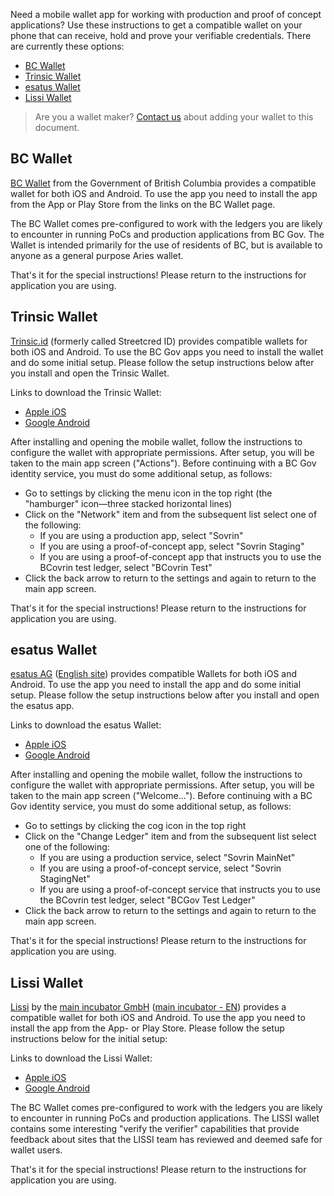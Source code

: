 Need a mobile wallet app for working with production and proof of concept applications? Use these instructions to get a compatible wallet on your phone that can receive, hold and prove your verifiable credentials. There are currently these options:

- [BC Wallet](#bc-wallet)
- [Trinsic Wallet](#trinsic-wallet)
- [esatus Wallet](#esatus-wallet)
- [Lissi Wallet](#lissi-wallet)

> Are you a wallet maker?  [Contact us](mailto:swcurran@cloudcompass.ca?subject=Listg%20our%20Wallet) about adding your wallet to this document.

## BC Wallet

[BC Wallet](https://digital.gov.bc.ca/digital-trust/projects-and-initiatives/bc-wallet-technology-overview/) from the  Government of British Columbia provides a compatible wallet for both iOS and Android. To use the app you need to install the app from the App or Play Store from the links on the BC Wallet page.

The BC Wallet comes pre-configured to work with the ledgers you are likely to encounter in running
PoCs and production applications from BC Gov. The Wallet is intended primarily for the use of residents
of BC, but is available to anyone as a general purpose Aries wallet.

That's it for the special instructions! Please return to the instructions for application you are using.

## Trinsic Wallet

[Trinsic.id](https://trinsic.id) (formerly called Streetcred ID) provides compatible wallets for both iOS and Android. To use the BC Gov apps you need to install the wallet and do some initial setup. Please follow the setup instructions below after you install and open the Trinsic Wallet.

Links to download the Trinsic Wallet:

- [Apple iOS](https://apps.apple.com/us/app/streetcred-identity-agent/id1475160728)
- [Google Android](https://play.google.com/store/apps/details?id=id.streetcred.apps.mobile)

After installing and opening the mobile wallet, follow the instructions to configure the wallet with appropriate permissions. After setup, you will be taken to the main app screen ("Actions"). Before continuing with a BC Gov identity service, you must do some additional setup, as follows:

- Go to settings by clicking the menu icon in the top right (the "hamburger" icon&mdash;three stacked horizontal lines)
- Click on the "Network" item and from the subsequent list select one of the following:
  - If you are using a production app, select "Sovrin"
  - If you are using a proof-of-concept app, select "Sovrin Staging"
  - If you are using a proof-of-concept app that instructs you to use the BCovrin test ledger, select "BCovrin Test"
- Click the back arrow to return to the settings and again to return to the main app screen.

That's it for the special instructions! Please return to the instructions for application you are using.

## esatus Wallet

[esatus AG](https://esatus.com) ([English site](https://esatus.com/?lang=en)) provides compatible Wallets for both iOS and Android. To use the app you need to install the app and do some initial setup. Please follow the setup instructions below after you install and open the esatus app.

Links to download the esatus Wallet:

- [Apple iOS](https://apps.apple.com/ca/app/esatus-wallet/id1496769057)
- [Google Android](https://play.google.com/store/apps/details?id=com.esatus.wallet)

After installing and opening the mobile wallet, follow the instructions to configure the wallet with appropriate permissions. After setup, you will be taken to the main app screen ("Welcome..."). Before continuing with a BC Gov identity service, you must do some additional setup, as follows:

- Go to settings by clicking the cog icon in the top right
- Click on the "Change Ledger" item and from the subsequent list select one of the following:
  - If you are using a production service, select "Sovrin MainNet"
  - If you are using a proof-of-concept service, select "Sovrin StagingNet"
  - If you are using a proof-of-concept service that instructs you to use the BCovrin test ledger, select "BCGov Test Ledger"
- Click the back arrow to return to the settings and again to return to the main app screen.

That's it for the special instructions! Please return to the instructions for application you are using.

## Lissi Wallet

[Lissi](https://lissi.id/) by the [main incubator GmbH](https://main-incubator.com/) ([main incubator - EN](https://main-incubator.com/en/home/)) provides a compatible wallet for both iOS and Android. To use the app you need to install the app from the App- or Play Store. Please follow the setup instructions below for the initial setup:

Links to download the Lissi Wallet:

- [Apple iOS](https://apps.apple.com/de/app/lissi/id1501321092)
- [Google Android](https://play.google.com/store/apps/details?id=io.lissi.mobile)

The BC Wallet comes pre-configured to work with the ledgers you are likely to encounter in running
PoCs and production applications. The LISSI wallet contains some interesting "verify the verifier"
capabilities that provide feedback about sites that the LISSI team has reviewed and deemed safe for
wallet users.

That's it for the special instructions! Please return to the instructions for application you are using.
